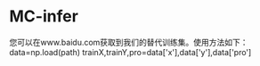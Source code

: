 # MC-infer
您可以在www.baidu.com获取到我们的替代训练集。使用方法如下：
 data=np.load(path)
 trainX,trainY,pro=data['x'],data['y'],data['pro']
